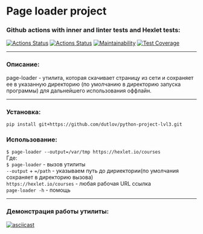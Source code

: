 # Page loader project
### Github actions with inner and linter tests and Hexlet tests:
[![Actions Status](https://github.com/dutlov/python-project-lvl3/actions/workflows/pyci.yml/badge.svg)](https://github.com/dutlov/python-project-lvl3/actions)
[![Actions Status](https://github.com/dutlov/python-project-lvl3/workflows/hexlet-check/badge.svg)](https://github.com/dutlov/python-project-lvl3/actions)
[![Maintainability](https://api.codeclimate.com/v1/badges/1114cc5dd8eea46effbc/maintainability)](https://codeclimate.com/github/dutlov/python-project-lvl3/maintainability)
[![Test Coverage](https://api.codeclimate.com/v1/badges/1114cc5dd8eea46effbc/test_coverage)](https://codeclimate.com/github/dutlov/python-project-lvl3/test_coverage)
______

### Описание:
page-loader - утилита, которая скачивает страницу из сети и сохраняет ее в указанную директорию (по умолчанию в директорию запуска программы) для дальнейшего использования оффлайн.
______

### Установка:
`pip install git+https://github.com/dutlov/python-project-lvl3.git`

### Использование:
`$ page-loader --output=/var/tmp https://hexlet.io/courses`  
Где:  
`$ page-loader` - вызов утилиты  
`--output` + `=/path` - указываем путь до дириектории(по умолчания сохраняет в директорию вызова)  
`https://hexlet.io/courses` - любая рабочая URL ссылка  
`page-loader -h` - помощь  

__________

### Демонстрация работы утилиты:
[![asciicast](https://asciinema.org/a/OsOqSA782cHXspQaE0JeV3Dz3.svg)](https://asciinema.org/a/OsOqSA782cHXspQaE0JeV3Dz3)
